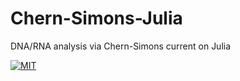 # Chern-Simons-Julia
DNA/RNA analysis via Chern-Simons current on Julia

[![MIT](https://img.shields.io/badge/license-MIT%2FApache-blue.svg)](/github.com/Reklle/Chern-Simons-Julia#license)

